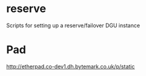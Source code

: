 # reserve
Scripts for setting up a reserve/failover DGU instance

# Pad
http://etherpad.co-dev1.dh.bytemark.co.uk/p/static
